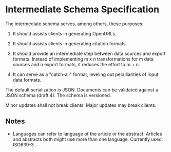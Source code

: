 Intermediate Schema Specification
=================================

The intermediate schema serves, among others, these purposes:

1. It should assists clients in generating OpenURLs.

2. It should assists clients in generating citation formats.

3. It should provide an intermediate step between data
   sources and export formats. Instead of implementing
   m x n transformations for m data sources and n export
   formats, it reduces the effort to m + n.

4. It can serve as a "catch-all" format, leveling out
   peculiarities of input data formats.

The default serialization is JSON. Documents can be validated against
a JSON schema (draft 4). The schema is versioned.

Minor updates shall not break clients. Major updates may break clients.

Notes
-----

* Languages can refer to language of the article or the abstract.
  Articles and abstracts both might use more than one language.
  Currently used: ISO639-3.
